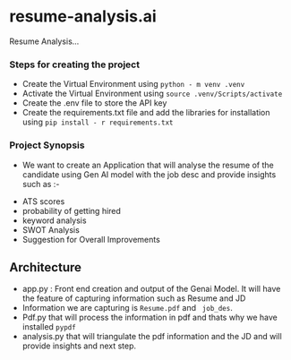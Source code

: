 # resume-analysis.ai

Resume Analysis...

### Steps for creating the project

- Create the Virtual Environment using ``python - m venv .venv``
- Activate the Virtual Environment using ``source .venv/Scripts/activate``
- Create the .env file to store the API key
- Create the requirements.txt file and add the libraries for installation using ``pip install - r requirements.txt``
### Project Synopsis
* We want to create an Application that will analyse the resume of the candidate using Gen AI model with the job desc and provide insights such as :-
- ATS scores 
- probability of getting hired
- keyword analysis
- SWOT Analysis
- Suggestion for Overall Improvements

## Architecture
* app.py : Front end creation and output of the Genai Model.
It will have the feature of capturing information such as Resume and JD
* Information we are capturing is ``Resume.pdf`` and    `` job_des``.
* Pdf.py that will process the information in pdf and thats why we have installed ``pypdf ``
* analysis.py that will triangulate the pdf information and the JD and will provide insights and next step.
